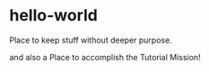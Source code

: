# hello-world
Place to keep stuff without deeper purpose.

and also a Place to accomplish the Tutorial Mission!
